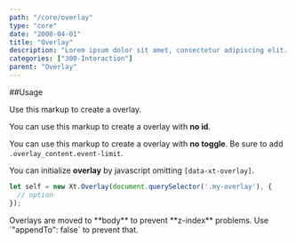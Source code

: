 ```yaml
---
path: "/core/overlay"
type: "core"
date: "2000-04-01"
title: "Overlay"
description: "Lorem ipsum dolor sit amet, consectetur adipiscing elit. Nunc tempus laoreet leo sit amet iaculis."
categories: ["300-Interaction"]
parent: "Overlay"
---
```


##Usage

Use this markup to create a overlay.

<script type="text/plain" class="language-markup">
  <button type="button" data-xt-overlay='{"targets": "#overlay-custom"}'>
    <!-- content -->
  </button>
  <div class="overlay_outer" id="overlay-custom">
    <div class="overlay">
      <div class="overlay_inner">
        <div class="overlay_design"></div>
        <button type="button" class="btn btn--close overlay_dismiss" aria-label="Close"></button>
        <div class="overlay_content">
          <!-- content -->
        </div>
      </div>
    </div>
  </div>
</script>

You can use this markup to create a overlay with **no id**.

<script type="text/plain" class="language-markup">
  <div data-xt-overlay>
    <button type="button">
      <!-- content -->
    </button>
    <div class="overlay_outer">
      <div class="overlay">
        <div class="overlay_inner">
          <div class="overlay_design"></div>
          <button type="button" class="btn btn--close overlay_dismiss" aria-label="Close"></button>
          <div class="overlay_content">
            <!-- content -->
          </div>
        </div>
      </div>
    </div>
  </div>
</script>

You can use this markup to create a overlay with **no toggle**. Be sure to add `.overlay_content.event-limit`.

<script type="text/plain" class="language-markup">
  <div class="overlay_outer" data-xt-overlay>
    <div class="overlay">
      <div class="overlay_inner">
        <div class="overlay_design"></div>
        <button type="button" class="btn btn--close overlay_dismiss" aria-label="Close"></button>
        <div class="overlay_content event-limit">
          <!-- content -->
        </div>
      </div>
    </div>
  </div>
</script>

You can initialize **overlay** by javascript omitting `[data-xt-overlay]`.

```jsx
let self = new Xt.Overlay(document.querySelector('.my-overlay'), {
  // option
});
```

<div class="alert">
  <div class="alert_content">
    Overlays are moved to **body** to prevent **z-index** problems. Use `"appendTo": false` to prevent that.
  </div>
</div>
